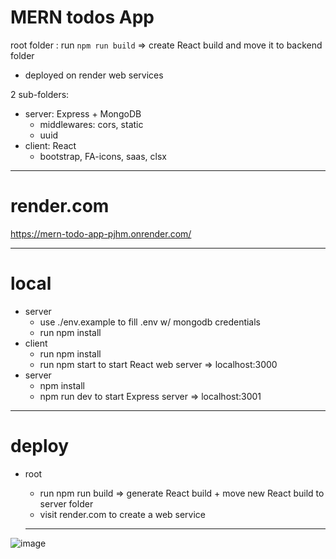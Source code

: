 # MERN todos App 

root folder : run `npm run build` => create React build and move it to backend folder

- deployed on render web services

2 sub-folders:
- server: Express +  MongoDB 
  + middlewares: cors, static 
  + uuid 
- client: React
  + bootstrap, FA-icons, saas, clsx

----
# render.com

https://mern-todo-app-pjhm.onrender.com/

----
# local
- server
  + use ./env.example to fill .env w/ mongodb credentials 
  + run npm install
- client
  + run npm install
  + run npm start to start React web server => localhost:3000
- server
  + npm install
  + npm run dev to start Express server => localhost:3001
----

# deploy
- root
  + run npm run build => generate React build + move new React build to server folder
  + visit render.com to create a web service 
  
  ----
  
![image](https://user-images.githubusercontent.com/99029880/222922380-7a4a6e1e-fed7-4f50-ac14-1795161be7cd.png)


